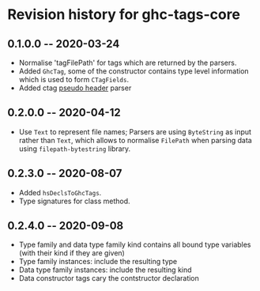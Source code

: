 # Revision history for ghc-tags-core

## 0.1.0.0 -- 2020-03-24

* Normalise 'tagFilePath' for tags which are returned by the parsers.
* Added `GhcTag`, some of the constructor contains type level information which
  is used to form `CTagFields`.
* Added ctag [pseudo header](https://docs.ctags.io/en/latest/man/ctags-client-tools.7.html#pseudo-tags) parser

## 0.2.0.0 -- 2020-04-12

* Use `Text` to represent file names; Parsers are using `ByteString` as input
  rather than `Text`, which allows to normalise `FilePath` when parsing data
  using `filepath-bytestring` library.

## 0.2.3.0 -- 2020-08-07

* Added `hsDeclsToGhcTags`.
* Type signatures for class method.

## 0.2.4.0 -- 2020-09-08

* Type family and data type family kind contains all bound type variables (with
  their kind if they are given)
* Type family instances: include the resulting type
* Data type family instances: include the resulting kind
* Data constructor tags cary the contstructor declaration 
